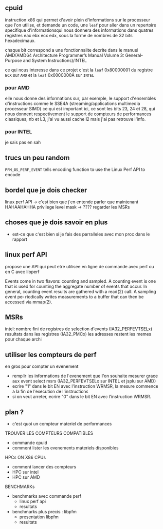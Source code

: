 ## cpuid
instruction x86 qui permet d'avoir plein d'informations sur le processeur que l'on utilise, et demande un code, une `leaf` pour aller dans un repertoire specifique d'informationsqui nous donnera des informations dans quatres registres eax ebx ecx edx, sous la forme de nombres de 32 bits hexadecimaux.

chaque bit correspond a une fonctionnalite decrite dans le manuel AMD(AMD64 Architecture Programmer’s Manual Volume 3: General-Purpose and System Instructions)/INTEL

ce qui nous interesse dans ce projet c'est la `leaf` 0x80000001 du registre `ECX` sur `AMD` et la `leaf` 0x0000000A sur `INTEL`

### pour AMD 
elle nous donne des informations sur, par exemple, le support d'ensembles d'instructions comme le SSE4A (streaming/applications multimedia processeur SIMD)
ce qui est important ici, ce sont les bits 23, 24 et 28, qui nous donnent respectivement le support de compteurs de performances classiques, nb et L3, j'ai vu aussi cache l2 mais j'ai pas retrouve l'info.

### pour INTEL
je sais pas en sah

## trucs un peu random

`PFM_OS_PERF_EVENT` tells encoding function to use the Linux Perf API to encode

## bordel que je dois checker
linux perf API -> c'est bien que j'en entende parler que maintenant HAHAAHAHHA
privilege level mask -> ????
regarder les MSRs


## choses que je dois savoir en plus
- est-ce que c'est bien si je fais des parralleles avec mon proc dans le rapport

## linux perf API 
propose une API qui peut etre utilisee en ligne de commande avec perf ou en C avec libperf

Events come in two flavors: counting and sampled.  A counting event is one that
       is  used  for  counting the aggregate number of events that occur.  In general,
       counting event results are gathered with a read(2) call.  A sampling event  pe‐
       riodically  writes  measurements  to  a  buffer  that  can then be accessed via
       mmap(2).


## MSRs 
intel:
    nombre fini de registres de selection d'events (IA32_PERFEVTSELx)
    resultats dans les registres (IA32_PMCx)
    les adresses restent les memes pour chaque archi


## utiliser les compteurs de perf
en gros pour compter un evenement
- remplir les informations de l'evenement que l'on souhaite mesurer grace aux event select msrs (IA32_PERFEVTSELx sur INTEL et jsplu sur AMD)
- ecrire "1" dans le bit EN avec l'instruction WRMSR, la mesure commence a la fin de l'execution de l'instructions
- si on veut arreter, ecrire "0" dans le bit EN avec l'instruction WRMSR.



## plan ?

- c'est quoi un compteur materiel de performances

TROUVER LES COMPTEURS COMPATIBLES
- commande cpuid
- comment lister les evenements materiels disponibles

HPCs ON X86 CPUs
- comment lancer des compteurs
- HPC sur intel
- HPC sur AMD

BENCHMARKs
- benchmarks avec commande perf
    - linux perf api
    - resultats
- benchmarks plus precis : libpfm
    - presentation libpfm
    - resultats


